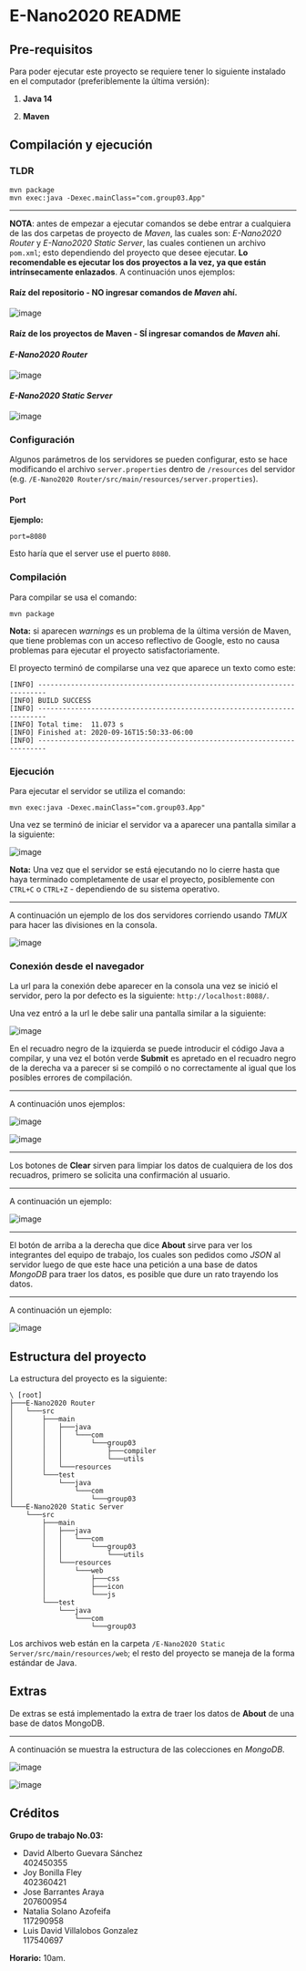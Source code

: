 # E-Nano2020 README

## Pre-requisitos

Para poder ejecutar este proyecto se requiere tener lo siguiente instalado en el computador (preferiblemente la última versión):

1. **Java 14**

2. **Maven**

## Compilación y ejecución

### TLDR

```shell
mvn package
mvn exec:java -Dexec.mainClass="com.group03.App"
```

---

**NOTA**: antes de empezar a ejecutar comandos se debe entrar a cualquiera de las dos carpetas de proyecto de _Maven_, las cuales son: _E-Nano2020 Router_ y _E-Nano2020 Static Server_, las cuales contienen un archivo `pom.xml`; esto dependiendo del proyecto que desee ejecutar. **Lo recomendable es ejecutar los dos proyectos a la vez, ya que están intrínsecamente enlazados**. A continuación unos ejemplos:

#### Raíz del repositorio - NO ingresar comandos de _Maven_ ahí.

![image](https://user-images.githubusercontent.com/37723586/94335309-00b20500-ff98-11ea-84c0-cb660f77f779.png)

#### Raíz de los proyectos de Maven - SÍ ingresar comandos de _Maven_ ahí.

#### _E-Nano2020 Router_

![image](https://user-images.githubusercontent.com/37723586/94331775-7c0db980-ff8c-11ea-8237-8442f112bba6.png)

#### _E-Nano2020 Static Server_

![image](https://user-images.githubusercontent.com/37723586/94331785-8af46c00-ff8c-11ea-85cd-74f54244763d.png)

### Configuración

Algunos parámetros de los servidores se pueden configurar, esto se hace modificando el archivo `server.properties` dentro de `/resources` del servidor (e.g. `/E-Nano2020 Router/src/main/resources/server.properties`).

#### Port

**Ejemplo:**

```properties
port=8080
```

Esto haría que el server use el puerto `8080`.

### Compilación

Para compilar se usa el comando:

```shell
mvn package
```

**Nota:** si aparecen _warnings_ es un problema de la última versión de Maven, que tiene problemas con un acceso reflectivo de Google, esto no causa problemas para ejecutar el proyecto satisfactoriamente.

El proyecto terminó de compilarse una vez que aparece un texto como este:

```shell
[INFO] ------------------------------------------------------------------------
[INFO] BUILD SUCCESS
[INFO] ------------------------------------------------------------------------
[INFO] Total time:  11.073 s
[INFO] Finished at: 2020-09-16T15:50:33-06:00
[INFO] ------------------------------------------------------------------------
```

### Ejecución

Para ejecutar el servidor se utiliza el comando:

```shell
mvn exec:java -Dexec.mainClass="com.group03.App"
```

Una vez se terminó de iniciar el servidor va a aparecer una pantalla similar a la siguiente:

![image](https://user-images.githubusercontent.com/37723586/93396337-b660b380-f834-11ea-9277-78b2bb011a9b.png)

**Nota:** Una vez que el servidor se está ejecutando no lo cierre hasta que haya terminado completamente de usar el proyecto, posiblemente con `CTRL+C` o `CTRL+Z` - dependiendo de su sistema operativo.

---

A continuación un ejemplo de los dos servidores corriendo usando _TMUX_ para hacer las divisiones en la consola.

![image](https://user-images.githubusercontent.com/37723586/95702923-fe43e200-0c0a-11eb-9659-18e291c7d8fc.png)

### Conexión desde el navegador

La url para la conexión debe aparecer en la consola una vez se inició el servidor, pero la por defecto es la siguiente: `http://localhost:8088/`.

Una vez entró a la url le debe salir una pantalla similar a la siguiente:

![image](https://user-images.githubusercontent.com/37723586/95702614-1a934f00-0c0a-11eb-97fe-b249be318e6a.png)

En el recuadro negro de la izquierda se puede introducir el código Java a compilar, y una vez el botón verde **Submit** es apretado en el recuadro negro de la derecha va a parecer si se compiló o no correctamente al igual que los posibles errores de compilación.

---

A continuación unos ejemplos:

![image](https://user-images.githubusercontent.com/37723586/95703022-3cd99c80-0c0b-11eb-8f89-cf0770e0cb51.png)

![image](https://user-images.githubusercontent.com/37723586/95703043-4fec6c80-0c0b-11eb-81cb-552aa7f6503c.png)

---

Los botones de **Clear** sirven para limpiar los datos de cualquiera de los dos recuadros, primero se solicita una confirmación al usuario.

---

A continuación un ejemplo:

![image](https://user-images.githubusercontent.com/37723586/95703088-74e0df80-0c0b-11eb-986c-f5c988ab8744.png)

---

El botón de arriba a la derecha que dice **About** sirve para ver los integrantes del equipo de trabajo, los cuales son pedidos como _JSON_ al servidor luego de que este hace una petición a una base de datos _MongoDB_ para traer los datos, es posible que dure un rato trayendo los datos.

---

A continuación un ejemplo:

![image](https://user-images.githubusercontent.com/37723586/95704429-081b1480-0c0e-11eb-8499-df450147bd23.png)

## Estructura del proyecto

La estructura del proyecto es la siguiente:

```tree
\ [root]
├───E-Nano2020 Router
│   └───src
│       ├───main
│       │   ├───java
│       │   │   └───com
│       │   │       └───group03
│       │   │           ├───compiler
│       │   │           └───utils
│       │   └───resources
│       └───test
│           └───java
│               └───com
│                   └───group03
└───E-Nano2020 Static Server
    └───src
        ├───main
        │   ├───java
        │   │   └───com
        │   │       └───group03
        │   │           └───utils
        │   └───resources
        │       └───web
        │           ├───css
        │           ├───icon
        │           └───js
        └───test
            └───java
                └───com
                    └───group03
```

Los archivos web están en la carpeta `/E-Nano2020 Static Server/src/main/resources/web`; el resto del proyecto se maneja de la forma estándar de Java.

## Extras

De extras se está implementado la extra de traer los datos de **About** de una base de datos MongoDB.

---

A continuación se muestra la estructura de las colecciones en _MongoDB_.

![image](https://user-images.githubusercontent.com/37723586/95703412-3e579480-0c0c-11eb-818f-e2708762c803.png)

![image](https://user-images.githubusercontent.com/37723586/95703518-50393780-0c0c-11eb-9280-3d80886fee71.png)

## Créditos

**Grupo de trabajo No.03:**
- David Alberto Guevara Sánchez\
  402450355
- Joy Bonilla Fley\
  402360421
- Jose Barrantes Araya\
  207600954
- Natalia Solano Azofeifa\
  117290958
- Luis David Villalobos Gonzalez\
  117540697  
  

**Horario:** 10am.
